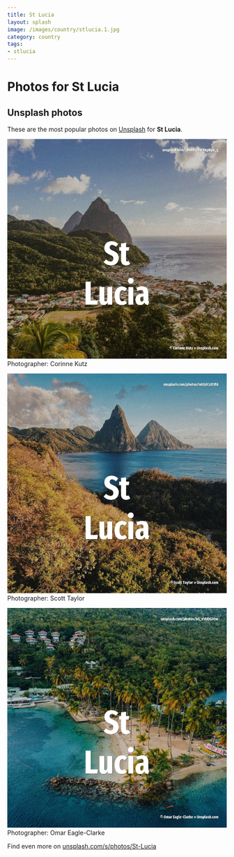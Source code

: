 ```yaml
---
title: St Lucia
layout: splash
image: /images/country/stlucia.1.jpg
category: country
tags:
- stlucia
---
```

# Photos for St Lucia
 
## Unsplash photos
These are the most popular photos on [Unsplash](https://unsplash.com) for **St Lucia**.
 
![St Lucia](/images/country/stlucia.1.jpg)
Photographer:  Corinne Kutz
 
![St Lucia](/images/country/stlucia.2.jpg)
Photographer:  Scott Taylor
 
![St Lucia](/images/country/stlucia.3.jpg)
Photographer:  Omar Eagle-Clarke
 
Find even more on [unsplash.com/s/photos/St-Lucia](https://unsplash.com/s/photos/St-Lucia)
 
